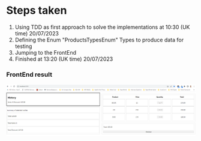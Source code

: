 # Steps taken  
1) Using TDD as first approach to solve the implementations at 10:30 (UK time) 20/07/2023
2) Defining the Enum "ProductsTypesEnum" Types to produce data for testing
3) Jumping to the FrontEnd
4) Finished at 13:20 (UK time) 20/07/2023

### FrontEnd result
![1](frontend.png)